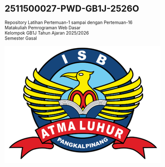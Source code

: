 # 2511500027-PWD-GB1J-2526O
Repository Latihan Pertemuan-1 sampai dengan Pertemuan-16<br>
Matakuliah Pemrograman Web Dasar<br>
Kelompok GB1J Tahun Ajaran 2025/2026<br> 
Semester Gasal<br><br>
![Logo ISBAL](logoisbal.png)

